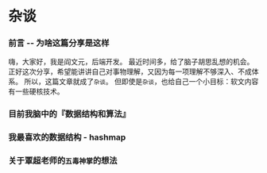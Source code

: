 # 杂谈

### 前言 -- 为啥这篇分享是这样
嗨，大家好，我是阎文元，后端开发。
最近时间多，给了脑子胡思乱想的机会。正好这次分享，希望能讲讲自己对事物理解，又因为每一项理解不够深入、不成体系。
所以，这篇文章就成了```杂谈```。
但即使是```杂谈```，也给自己一个小目标：软文内容有一些硬核技术。

### 目前我脑中的『数据结构和算法』
### 我最喜欢的数据结构 - hashmap
### 关于覃超老师的```五毒神掌```的想法


  

